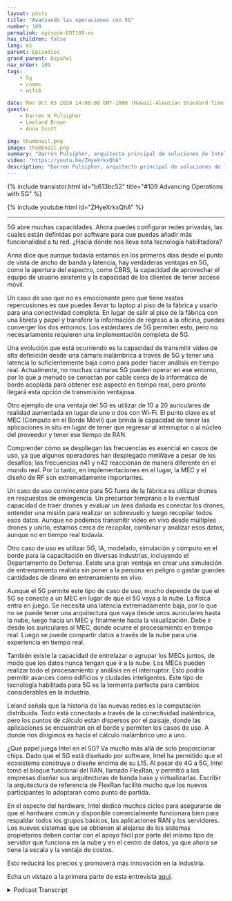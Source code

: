 ```yaml
---
layout: posts
title: "Avanzando las operaciones con 5G"
number: 109
permalink: episode-EDT109-es
has_children: false
lang: es
parent: Episodios
grand_parent: Español
nav_order: 109
tags:
    - 5g
    - comms
    - wifi6

date: Mon Oct 05 2020 14:00:00 GMT-1000 (Hawaii-Aleutian Standard Time)
guests:
    - Darren W Pulsipher
    - Leeland Brown
    - Anna Scott

img: thumbnail.png
image: thumbnail.png
summary: "Darren Pulsipher, arquitecto principal de soluciones de Intel, Leland Brown, ingeniero principal: director técnico de comunicaciones avanzadas, y la Dra. Anna Scott, arquitecta principal de borde para el sector público, hablan sobre la historia de las comunicaciones avanzadas y los casos de uso futuro con 5G. Parte dos de dos."
video: "https://youtu.be/ZHyeXrkxQhA"
description: "Darren Pulsipher, arquitecto principal de soluciones de Intel, Leland Brown, ingeniero principal: director técnico de comunicaciones avanzadas, y la Dra. Anna Scott, arquitecta principal de borde para el sector público, hablan sobre la historia de las comunicaciones avanzadas y los casos de uso futuro con 5G. Parte dos de dos."
---
```


<div>
{% include transistor.html id="b613bc52" title="#109 Advancing Operations with 5G" %}

{% include youtube.html id="ZHyeXrkxQhA" %}
</div>

---

5G abre muchas capacidades. Ahora puedes configurar redes privadas, las cuales están definidas por software para que puedas añadir más funcionalidad a tu red. ¿Hacia dónde nos lleva esta tecnología habilitadora?

Anna dice que aunque todavía estamos en los primeros días desde el punto de vista de ancho de banda y latencia, hay verdaderas ventajas en 5G, como la apertura del espectro, como CBRS, la capacidad de aprovechar el equipo de usuario existente y la capacidad de los clientes de tener acceso móvil.

Un caso de uso que no es emocionante pero que tiene vastas repercusiones es que puedes llevar tu laptop al piso de la fábrica y usarlo para una conectividad completa. En lugar de salir al piso de la fábrica con una libreta y papel y transferir la información de regreso a la oficina, puedes converger los dos entornos. Los estándares de 5G permiten esto, pero no necesariamente requieren una implementación completa de 5G.

Una evolución que está ocurriendo es la capacidad de transmitir video de alta definición desde una cámara inalámbrica a través de 5G y tener una latencia lo suficientemente baja como para poder hacer análisis en tiempo real. Actualmente, no muchas cámaras 5G pueden operar en ese entorno, por lo que a menudo se conectan por cable cerca de la informática de borde acoplada para obtener ese aspecto en tiempo real, pero pronto llegará esta opción de transmisión ventajosa.

Otro ejemplo de una ventaja del 5G es utilizar de 10 a 20 auriculares de realidad aumentada en lugar de uno o dos con Wi-Fi. El punto clave es el MEC (Cómputo en el Borde Móvil) que brinda la capacidad de tener las aplicaciones in situ en lugar de tener que regresar al interruptor o al núcleo del proveedor y tener ese tiempo de RAN.

Comprender cómo se despliegan las frecuencias es esencial en casos de uso, ya que algunos operadores han desplegado mmWave a pesar de los desafíos; las frecuencias n41 y n42 reaccionan de manera diferente en el mundo real. Por lo tanto, en implementaciones en el lugar, la MEC y el diseño de RF son extremadamente importantes.

Un caso de uso convincente para 5G fuera de la fábrica es utilizar drones en respuestas de emergencia. Un precursor temprano a la eventual capacidad de traer drones y evaluar un área dañada es conectar los drones, entender una misión para realizar un sobrevuelo y luego recopilar todos esos datos. Aunque no podemos transmitir video en vivo desde múltiples drones y unirlo, estamos cerca de recopilar, combinar y analizar esos datos, aunque no en tiempo real todavía.

Otro caso de uso es utilizar 5G, IA, modelado, simulación y cómputo en el borde para la capacitación en diversas industrias, incluyendo el Departamento de Defensa. Existe una gran ventaja en crear una simulación de entrenamiento realista sin poner a la persona en peligro o gastar grandes cantidades de dinero en entrenamiento en vivo.

Aunque el 5G permite este tipo de caso de uso, mucho depende de que el 5G se conecte a un MEC en lugar de que el 5G vaya a la nube. La física entra en juego. Se necesita una latencia extremadamente baja, por lo que no se puede tener una arquitectura que vaya desde unos auriculares hasta la nube, luego hacia un MEC y finalmente hacia la visualización. Debe ir desde los auriculares al MEC, donde ocurre el procesamiento en tiempo real. Luego se puede compartir datos a través de la nube para una experiencia en tiempo real.

También existe la capacidad de entrelazar o agrupar los MECs juntos, de modo que los datos nunca tengan que ir a la nube. Los MECs pueden realizar todo el procesamiento y análisis en el interruptor. Esto podría permitir avances como edificios y ciudades inteligentes. Este tipo de tecnología habilitada para 5G es la tormenta perfecta para cambios considerables en la industria.

Leland señala que la historia de las nuevas redes es la computación distribuida. Todo está conectado a través de la conectividad inalámbrica, pero los puntos de cálculo están dispersos por el paisaje, donde las aplicaciones se encuentran en el borde y permiten los casos de uso. A donde nos dirigimos es hacia el cálculo inalámbrico uno a uno.

¿Qué papel juega Intel en el 5G? Va mucho más allá de solo proporcionar chips. Dado que el 5G está diseñado por software, Intel ha permitido que el ecosistema construya o diseñe encima de su L15. Al pasar de 4G a 5G, Intel tomó el bloque funcional del RAN, llamado FlexRan, y permitió a las empresas diseñar sus arquitecturas de banda base y virtualizarlas. Escribir la arquitectura de referencia de FlexRan facilitó mucho que los nuevos participantes lo adoptaran como punto de partida.

En el aspecto del hardware, Intel dedicó muchos ciclos para asegurarse de que el hardware común y disponible comercialmente funcionara bien para respaldar todos los grupos básicos, las aplicaciones RAN y los servidores. Los nuevos sistemas que se obtienen al alejarse de los sistemas propietarios deben contar con el apoyo fácil por parte del mismo tipo de servidor que funciona en la nube y en el centro de datos, ya que ahora se tiene la escala y la ventaja de costos.

Esto reducirá los precios y promoverá más innovación en la industria.

Echa un vistazo a la primera parte de esta entrevista [aquí](episodio-EDT108).



<details>
<summary> Podcast Transcript </summary>

<p></p>

</details>
